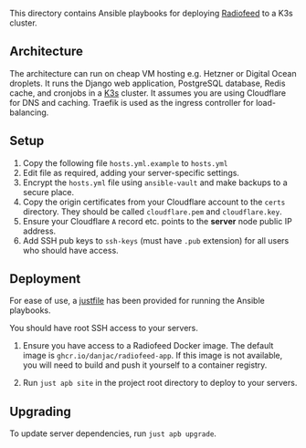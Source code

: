 This directory contains Ansible playbooks for deploying [Radiofeed](https://github.com/danjac/radiofeed-app) to a K3s cluster.

## Architecture

The architecture can run on cheap VM hosting e.g. Hetzner or Digital Ocean droplets. It runs the Django web application, PostgreSQL database, Redis cache, and cronjobs in a [K3s](https://www.rancher.com/products/k3s) cluster. It assumes you are using Cloudflare for DNS and caching. Traefik is used as the ingress controller for load-balancing.

## Setup

1. Copy the following file `hosts.yml.example` to `hosts.yml`
2. Edit file as required, adding your server-specific settings.
3. Encrypt the `hosts.yml` file using `ansible-vault` and make backups to a secure place.
4. Copy the origin certificates from your Cloudflare account to the `certs` directory. They should be called `cloudflare.pem` and `cloudflare.key`.
5. Ensure your Cloudflare `A` record etc. points to the **server** node public IP address.
6. Add SSH pub keys to `ssh-keys` (must have `.pub` extension) for all users who should have access.

## Deployment

For ease of use, a [justfile](https://github.com/casey/just) has been provided for running the Ansible playbooks.

You should have root SSH access to your servers.

1. Ensure you have access to a Radiofeed Docker image. The default image is `ghcr.io/danjac/radiofeed-app`. If this image is not available, you will need to build and push it yourself to a container registry.

2. Run `just apb site` in the project root directory to deploy to your servers.

## Upgrading

To update server dependencies, run `just apb upgrade`.
